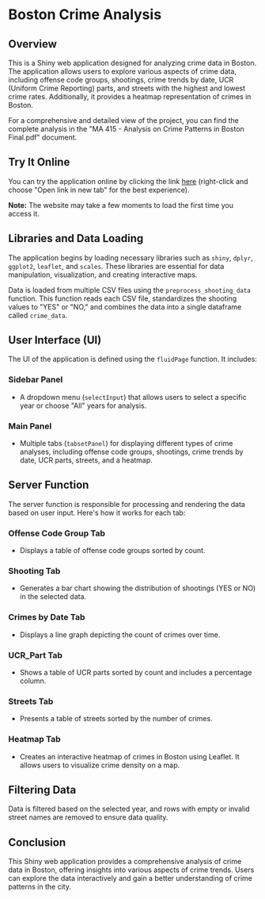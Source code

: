 # Boston Crime Analysis

## Overview

This is a Shiny web application designed for analyzing crime data in Boston. The application allows users to explore various aspects of crime data, including offense code groups, shootings, crime trends by date, UCR (Uniform Crime Reporting) parts, and streets with the highest and lowest crime rates. Additionally, it provides a heatmap representation of crimes in Boston.

For a comprehensive and detailed view of the project, you can find the complete analysis in the "MA 415 - Analysis on Crime Patterns in Boston Final.pdf" document.

## Try It Online

You can try the application online by clicking the link [here](https://rashid01.shinyapps.io/crime/) (right-click and choose "Open link in new tab" for the best experience).


**Note:** The website may take a few moments to load the first time you access it.

 
## Libraries and Data Loading

The application begins by loading necessary libraries such as `shiny`, `dplyr`, `ggplot2`, `leaflet`, and `scales`. These libraries are essential for data manipulation, visualization, and creating interactive maps.

Data is loaded from multiple CSV files using the `preprocess_shooting_data` function. This function reads each CSV file, standardizes the shooting values to "YES" or "NO," and combines the data into a single dataframe called `crime_data`.

## User Interface (UI)

The UI of the application is defined using the `fluidPage` function. It includes:

### Sidebar Panel

- A dropdown menu (`selectInput`) that allows users to select a specific year or choose "All" years for analysis.

### Main Panel

- Multiple tabs (`tabsetPanel`) for displaying different types of crime analyses, including offense code groups, shootings, crime trends by date, UCR parts, streets, and a heatmap.

## Server Function

The server function is responsible for processing and rendering the data based on user input. Here's how it works for each tab:

### Offense Code Group Tab

- Displays a table of offense code groups sorted by count.

### Shooting Tab

- Generates a bar chart showing the distribution of shootings (YES or NO) in the selected data.

### Crimes by Date Tab

- Displays a line graph depicting the count of crimes over time.

### UCR_Part Tab

- Shows a table of UCR parts sorted by count and includes a percentage column.

### Streets Tab

- Presents a table of streets sorted by the number of crimes.

### Heatmap Tab

- Creates an interactive heatmap of crimes in Boston using Leaflet. It allows users to visualize crime density on a map.

## Filtering Data

Data is filtered based on the selected year, and rows with empty or invalid street names are removed to ensure data quality.

## Conclusion

This Shiny web application provides a comprehensive analysis of crime data in Boston, offering insights into various aspects of crime trends. Users can explore the data interactively and gain a better understanding of crime patterns in the city.

